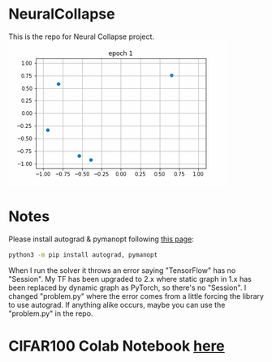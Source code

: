 # NeuralCollapse
This is the repo for Neural Collapse project.
![](https://github.com/10258392511/NeuralCollapse/blob/main/cifar100_params/epoch_30_K_5_True_M_2_True_dymanics.gif)

# Notes
Please install autograd & pymanopt following [this page](https://www.pymanopt.org/):
```bash
python3 -m pip install autograd, pymanopt
```
When I run the solver it throws an error saying "TensorFlow" has no "Session". My TF has been upgraded to 2.x where static graph in 1.x has been replaced 
by dynamic graph as PyTorch, so there's no "Session". I changed "problem.py" where the error comes from a little forcing the library to use autograd. If anything alike occurs, maybe 
you can use the "problem.py" in the repo.

# CIFAR100 Colab Notebook [here](https://drive.google.com/file/d/1DHzJKXrbV7E07r9E3SSDTa4CoehdGQ19/view?usp=sharing)
